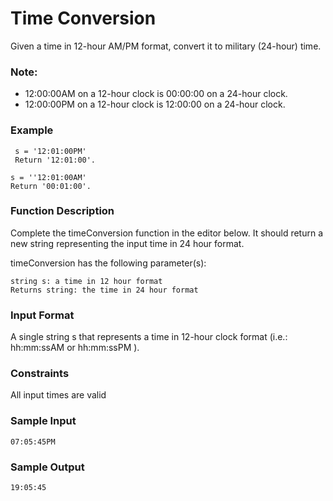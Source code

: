# Time Conversion
Given a time in 12-hour AM/PM format, convert it to military (24-hour) time.

### Note: 
- 12:00:00AM on a 12-hour clock is 00:00:00 on a 24-hour clock.
- 12:00:00PM on a 12-hour clock is 12:00:00 on a 24-hour clock.

### Example
~~~
 s = '12:01:00PM'
 Return '12:01:00'.
~~~
~~~
s = ''12:01:00AM'
Return '00:01:00'.
~~~

### Function Description
Complete the timeConversion function in the editor below. It should return a new string representing the input time in 24 hour format.

timeConversion has the following parameter(s):

~~~
string s: a time in 12 hour format
Returns string: the time in 24 hour format
~~~

### Input Format
A single string s that represents a time in 12-hour clock format (i.e.: hh:mm:ssAM or hh:mm:ssPM  ).

### Constraints
All input times are valid

### Sample Input
~~~
07:05:45PM
~~~

### Sample Output
~~~
19:05:45
~~~